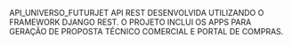 API_UNIVERSO_FUTURJET
API REST DESENVOLVIDA UTILIZANDO O FRAMEWORK DJANGO REST. O PROJETO INCLUI OS APPS PARA GERAÇÃO DE PROPOSTA TÉCNICO COMERCIAL E PORTAL DE COMPRAS.
